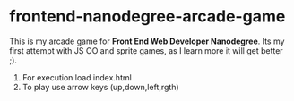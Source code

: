 frontend-nanodegree-arcade-game
===============================

This is my arcade game for **Front End Web Developer Nanodegree**. Its my first attempt with JS OO and sprite games, as I learn more it will get better ;).
1. For execution load index.html
2. To play use arrow keys (up,down,left,rgth)

